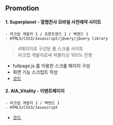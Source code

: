 ## Promotion 

#### 1. Superplanet - 열랩전사 모바일 사전예약 사이트
```
- 마크업 개발자 1 / 프론트엔드 1 / 백엔드 1
- HTML5/CSS3/Javascript/jQuery/jQuery library
```
> 4페이지로 구성된 풀 스크롤 사이트 <br>
 마크업 개발자로써 퍼블리싱 100% 진행 


- fullpage.js 를 이용한 스크롤 페이지 구성
- 화면 기능 스크립트 작성
- [코드](https://github.com/JNoony/portfolio/tree/master/promotion/game/src)


#### 2. AIA_Vitality - 이벤트페이지
```
- 마크업 개발자 1 / 백엔드 1
- HTML5/CSS3/Javascript
```
- [코드](https://github.com/JNoony/portfolio/tree/master/promotion/event)

  

